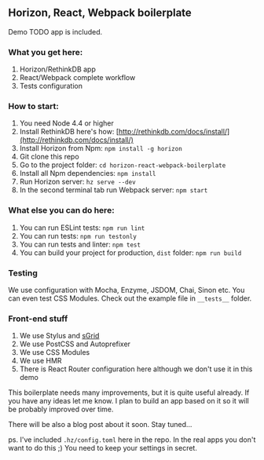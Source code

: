 ## Horizon, React, Webpack boilerplate

Demo TODO app is included.

### What you get here:

1. Horizon/RethinkDB app
2. React/Webpack complete workflow
3. Tests configuration

### How to start:

1. You need Node 4.4 or higher
2. Install RethinkDB here's how: [http://rethinkdb.com/docs/install/](http://rethinkdb.com/docs/install/)
3. Install Horizon from Npm: `npm install -g horizon`
4. Git clone this repo
5. Go to the project folder: `cd horizon-react-webpack-boilerplate`
6. Install all Npm dependencies: `npm install`
7. Run Horizon server: `hz serve --dev`
8. In the second terminal tab run Webpack server: `npm start`

### What else you can do here:

1. You can run ESLint tests: `npm run lint`
2. You can run tests: `npm run testonly`
3. You can run tests and linter: `npm test`
4. You can build your project for production, `dist` folder: `npm run build`

### Testing

We use configuration with Mocha, Enzyme, JSDOM, Chai, Sinon etc. You can even test CSS Modules. Check out the example file in `__tests__` folder.

### Front-end stuff

1. We use Stylus and [sGrid](http://stylusgrid.com)
2. We use PostCSS and Autoprefixer
3. We use CSS Modules
4. We use HMR
5. There is React Router configuration here although we don't use it in this demo

This boilerplate needs many improvements, but it is quite useful already.
If you have any ideas let me know. I plan to build an app based on it so it will be probably improved over time.

There will be also a blog post about it soon. Stay tuned...

ps. I've included `.hz/config.toml` here in the repo. In the real apps you don't want to do this ;) You need to keep your settings in secret.